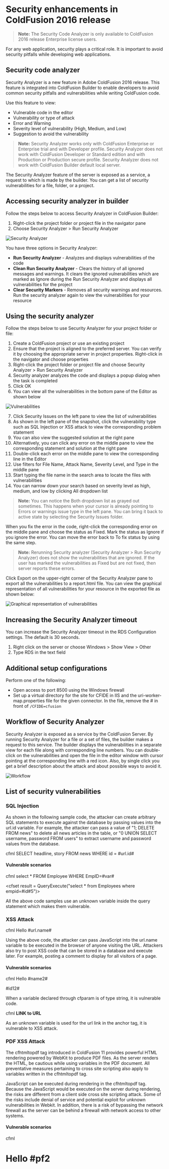# Security enhancements in ColdFusion 2016 release

> **Note:** The Security Code Analyzer is only available to ColdFusion 2016 release Enterprise license users.

For any web application, security plays a critical role. It is important to avoid security pitfalls while developing web applications.

## Security code analyzer

Security Analyzer is a new feature in Adobe ColdFusion 2016 release. This feature is integrated into ColdFusion Builder to enable developers to avoid common security pitfalls and vulnerabilities while writing ColdFusion code.

Use this feature to view:
- Vulnerable code in the editor
- Vulnerability or type of attack
- Error and Warning
- Severity level of vulnerability (High, Medium, and Low)
- Suggestion to avoid the vulnerability

> **Note:** Security Analyzer works only with ColdFusion Enterprise or Enterprise trial and with Developer profile. Security Analyzer does not work with ColdFusion Developer or Standard edition and with Production or Production secure profile. Security Analyzer does not work with ColdFusion Builder default local server.

The Security Analyzer feature of the server is exposed as a service, a request to which is made by the builder. You can get a list of security vulnerabilities for a file, folder, or a project.

## Accessing security analyzer in builder

Follow the steps below to access Security Analyzer in ColdFusion Builder:

1. Right-click the project folder or project file in the navigator pane
2. Choose Security Analyzer > Run Security Analyzer

![Security Analyzer](Security-Analyzer.png)

You have three options in Security Analyzer:

- **Run Security Analyzer** - Analyzes and displays vulnerabilities of the code
- **Clean Run Security Analyzer** - Clears the history of all ignored messages and warnings. It clears the ignored vulnerabilities which are marked as Ignore during the Run Security Analyzer and displays all vulnerabilities for the project
- **Clear Security Markers** - Removes all security warnings and resources. Run the security analyzer again to view the vulnerabilities for your resource

## Using the security analyzer

Follow the steps below to use Security Analyzer for your project folder or file:

1. Create a ColdFusion project or use an existing project
2. Ensure that the project is aligned to the preferred server. You can verify it by choosing the appropriate server in project properties. Right-click in the navigator and choose properties
3. Right-click the project folder or project file and choose Security Analyzer > Run Security Analyzer
4. Security analyzer analyzes the code and displays a popup dialog when the task is completed
5. Click OK
6. You can view all the vulnerabilities in the bottom pane of the Editor as shown below

![Vulnerabilities](Vulnerabilities.png)

7. Click Security Issues on the left pane to view the list of vulnerabilities
8. As shown in the left pane of the snapshot, click the vulnerability type such as SQL Injection or XSS attack to view the corresponding problem statement
9. You can also view the suggested solution at the right pane
10. Alternatively, you can click any error on the middle pane to view the corresponding statement and solution at the right pane
11. Double-click each error on the middle pane to view the corresponding line in the Editor
12. Use filters for File Name, Attack Name, Severity Level, and Type in the middle pane
13. Start typing the file name in the search area to locate the files with vulnerabilities
14. You can narrow down your search based on severity level as high, medium, and low by clicking All dropdown list

> **Note:** You can notice the Both dropdown list as grayed out sometimes. This happens when your cursor is already pointing to Errors or warnings issue type in the left pane. You can bring it back to active state by selecting the Security Issues folder.

When you fix the error in the code, right-click the corresponding error on the middle pane and choose the status as Fixed. Mark the status as Ignore if you ignore the error. You can move the error back to To fix status by using the same step.

> **Note:** Rerunning Security analyzer (Security Analyzer > Run Security Analyzer) does not show the vulnerabilities that are ignored. If the user has marked the vulnerabilities as Fixed but are not fixed, then server reports these errors.

Click Export on the upper-right corner of the Security Analyzer pane to export all the vulnerabilities to a report.html file. You can view the graphical representation of all vulnerabilities for your resource in the exported file as shown below:

![Graphical representation of vulnerabilities](Graphical-representation-of-vulnerabilities.png)

## Increasing the Security Analyzer timeout

You can increase the Security Analyzer timeout in the RDS Configuration settings. The default is 30 seconds.

1. Right click on the server or choose Windows > Show View > Other
2. Type RDS in the text field

## Additional setup configurations

Perform one of the following:

- Open access to port 8500 using the Windows firewall
- Set up a virtual directory for the site for CFIDE in IIS and the uri-worker-map.properties file for the given connector. In the file, remove the # in front of `/CFIDE=cfusion`

## Workflow of Security Analyzer

Security Analyzer is exposed as a service by the ColdFusion Server. By running Security Analyzer for a file or a set of files, the builder makes a request to this service. The builder displays the vulnerabilities in a separate view for each file along with corresponding line numbers. You can double-click on the vulnerabilities and open the file in the editor window with cursor pointing at the corresponding line with a red icon. Also, by single click you get a brief description about the attack and about possible ways to avoid it.

![Workflow](Workflow.png)

## List of security vulnerabilities

### SQL Injection

As shown in the following sample code, the attacker can create arbitrary SQL statements to execute against the database by passing values into the url.id variable. For example, the attacker can pass a value of "1; DELETE FROM news" to delete all news articles in the table, or "0 UNION SELECT username, password FROM users" to extract username and password values from the database.

cfml
<cfquery>
SELECT headline, story FROM news WHERE id = #url.id#
</cfquery>


#### Vulnerable scenarios

cfml
<cfquery name="SelectExample" datasource="cfdocexamples">
select * FROM Employee WHERE EmpID=#var#
</cfquery>

<cfset result = QueryExecute("select * from Employees where empid=#id#5")>

<cfset v3=form.vf>
<cfset employees = ORMExecuteQuery("from Employee where name=#v3#")>


All the above code samples use an unknown variable inside the query statement which makes them vulnerable.

### XSS Attack

cfml
<cfoutput>Hello #url.name#</cfoutput>


Using the above code, the attacker can pass JavaScript into the url.name variable to be executed in the browser of anyone visiting the URL. Attackers also try to post XSS code that can be stored in a database and execute later. For example, posting a comment to display for all visitors of a page.

#### Vulnerable scenarios

cfml
<cfoutput>Hello #name2#</cfoutput>

<cfparam name = "id12" default = "my default value" type="string">
<cfoutput>#id12#</cfoutput>


When a variable declared through cfparam is of type string, it is vulnerable code.

cfml
<cfoutput>
<b>LINK to URL</b> <a target="_blank" href="http://#url.url#"></a>
</cfoutput>


As an unknown variable is used for the url link in the anchor tag, it is vulnerable to XSS attack.

### PDF XSS Attack

The cfhtmltopdf tag introduced in ColdFusion 11 provides powerful HTML rendering powered by WebKit to produce PDF files. As the server renders the HTML, be cautious while using variables in the PDF document. All preventative measures pertaining to cross site scripting also apply to variables written in the cfhtmltopdf tag.

JavaScript can be executed during rendering in the cfhtmltopdf tag. Because the JavaScript would be executed on the server during rendering, the risks are different from a client side cross site scripting attack. Some of the risks include denial of service and potential exploit for unknown vulnerabilities in Webkit. In addition, there is a risk of bypassing the network firewall as the server can be behind a firewall with network access to other systems.

#### Vulnerable scenarios

cfml
<cfhtmltopdf>
<h1>Hello <cfoutput>#pf2